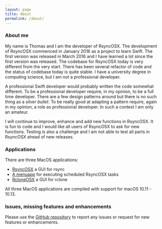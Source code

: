 ```yaml
---
layout: page
title: About
permalink: /about/
---
```

### About me

My name is Thomas and I am the developer of RsyncOSX. The development of RsyncOSX commenced in January 2016 as a project to learn Swift. The first version was released in March 2016 and I have learned a lot since the first version was released. The codebase for RsyncOSX today is very different from the very start. There has been several refactor of code and the status of codebase today is quite stable. I have a university degree in computing science, but I am not a professional developer.

A professional Swift developer would probably written the code somewhat different. To be a professional developer require, in my opinion, to be a full time developer. There are a few design patterns around but there is no such thing as a *silver bullet*. To be really good at adapting a pattern require, again in my opinion, a role as professional developer. In such a context I am only an amateur.

I will continue to improve, enhance and add new functions in RsyncOSX. It is fun to code and I would like all users of RsyncOSX to ask for new functions. Testing is also a challenge and I am not able to test all parts in RsyncOSX ahead of new releases.

### Applications

There are three MacOS applications:
- [RsyncOSX](/AboutRsyncOSX) a GUI for rsync
- [A menuapp](/Menuapp) for executing scheduled RsyncOSX tasks
- [RcloneOSX](/RcloneIntro) a GUI for rclone

All three MacOS applications are compiled with support for macOS 10.11 - 10.13.

### Issues, missing features and enhancements

Please use the [GitHub repository](https://github.com/rsyncOSX/RsyncOSX) to report any issues or request for new features or enhancements.
